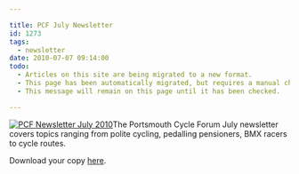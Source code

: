 ```yaml
---

title: PCF July Newsletter
id: 1273
tags:
  - newsletter
date: 2010-07-07 09:14:00
todo:
  - Articles on this site are being migrated to a new format.
  - This page has been automatically migrated, but requires a manual check-&-tune to ensure the format and links all work as expected.
  - This message will remain on this page until it has been checked.

---
```


[![](http://www.pompeybug.co.uk/wp-content/uploads/2010/07/PCF-Newsletter-July-2010a-500-300x59.jpg "PCF Newsletter July 2010")](/assets/PCF-Newsletter-July-2010.pdf)The Portsmouth Cycle Forum July newsletter covers topics ranging from polite cycling, pedalling pensioners, BMX racers to cycle routes.

Download your copy [here](http://www.pompeybug.co.uk/wp-content/uploads/2010/07/PCF-Newsletter-July-2010.pdf).